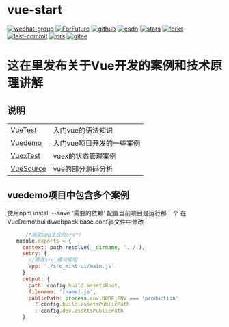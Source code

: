 # vue-start
[![wechat-group](https://badgen.net/badge/wechat/wechat)](http://ganquanzhong.top)
[![ForFuture](https://badgen.net/badge/ForFuture/gqzdev/cyan)](http://ganquanzhong.top)
[![github](https://badgen.net/badge/github/github?icon)](https://github.com/gqzdev)
[![csdn](https://badgen.net/badge/blog/ganquanzhong/red)](https://blog.csdn.net/ganquanzhong)
[![stars](https://badgen.net/github/stars/gqzdev/vue-start)](https://github.com/gqzdev/shop)
[![forks](https://badgen.net/github/forks/gqzdev/vue-start)](https://github.com/gqzdev/shop)
[![last-commit](https://badgen.net/github/last-commit/gqzdev/vue-start)](https://github.com/gqzdev/shop)
[![prs](https://badgen.net/github/prs/gqzdev/vue-start)](https://github.com/gqzdev/shop)
[![gitee](https://badgen.net/badge/gitee/zhong96/orange)](https://gitee.com/zhong96)

# 这在里发布关于Vue开发的案例和技术原理讲解

## 说明
|   |   |
|--|--|
|[VueTest](https://github.com/gqzdev/vue-start/tree/master/VueTest) | 入门vue的语法知识|
|[Vuedemo](https://github.com/gqzdev/vue-start/tree/master/VueDemo) | 入门vue项目开发的一些案例|
|[VuexTest](https://github.com/gqzdev/vue-start/tree/master/VuexTest) | vuex的状态管理案例|
|[VueSource](https://github.com/gqzdev/vue-start/tree/master/VueSource) | vue的部分源码分析|




## vuedemo项目中包含多个案例
   使用npm install --save '需要的依赖'
   配置当前项目是运行那一个 
   在VueDemo\build\webpack.base.conf.js文件中修改
   ```javascript
         /*指定app主应用src*/
      module.exports = {
        context: path.resolve(__dirname, '../'),
        entry: {
          //修改src_模块即可
          app: './src_mint-ui/main.js'
        },
        output: {
          path: config.build.assetsRoot,
          filename: '[name].js',
          publicPath: process.env.NODE_ENV === 'production'
            ? config.build.assetsPublicPath
            : config.dev.assetsPublicPath
        },
  
    
    
